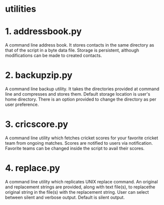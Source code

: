 # utilities

# 1. addressbook.py
  A command line address book. It stores contacts in the same directory as that of the script in a byte data file. Storage is persistent,
 although modifications can be made to created contacts.

# 2. backupzip.py
  A command line backup utility. It takes the directories provided at command line and compresses and stores them. Default storage location is user's
 home directory. There is an option provided to change the directory as per user preference.

# 3. cricscore.py
  A command line utility which fetches cricket scores for your favorite cricket team from ongoing matches. Scores are notified to users via notification.
 Favorite teams can be changed inside the script to avail their scores.

# 4. replace.py
  A command line utility which replicates UNIX replace command. An original and replacement strings are provided, along with text file(s), to replacethe 
 original string in the file(s) with the replacement string. User can select between silent and verbose output. Default is silent output.